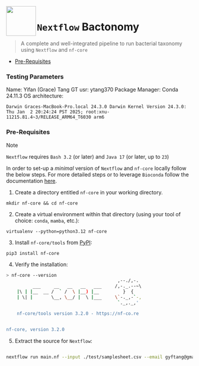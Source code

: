 <img src="https://avatars.githubusercontent.com/u/6698688?s=280&v=4" align="left" width="80px"/>
<h1> <code>Nextflow</code> Bactonomy </h1>

> A complete and well-integrated pipeline to run bacterial taxonomy using `Nextflow` and `nf-core`

- [Pre-Requisites]()

### Testing Parameters
Name: Yifan (Grace) Tang
GT usr: ytang370
Package Manager: Conda 24.11.3
OS architecture:
```shell
Darwin Graces-MacBook-Pro.local 24.3.0 Darwin Kernel Version 24.3.0: Thu Jan  2 20:24:24 PST 2025; root:xnu-11215.81.4~3/RELEASE_ARM64_T6030 arm6
```
### Pre-Requisites

>[!NOTE]
> `Nextflow` requires `Bash 3.2` (or later) and `Java 17` (or later, up to `23`)

In order to set-up a _minimal_ version of `Nextflow` and `nf-core` locally follow the below steps. For more detailed steps or to leverage `Bioconda` follow the documentation [here](https://nf-co.re/docs/nf-core-tools/installation#automatic-version-check).

1. Create a directory entitled `nf-core` in your working directory.

```shell
mkdir nf-core && cd nf-core
```

2.  Create a virtual environment within that directory (using your tool of choice: `conda`, `mamba`, etc.):

```shell
virtualenv --python=python3.12 nf-core
```

3. Install `nf-core/tools` from [PyPI](https://pypi.python.org/pypi/nf-core/):

```shell
pip3 install nf-core
```

4. Verify the installation:

```bash
> nf-core --version
                                          ,--./,-.
          ___     __   __   __   ___     /,-._.--~\ 
    |\ | |__  __ /  ` /  \ |__) |__         }  {
    | \| |       \__, \__/ |  \ |___     \`-._,-`-,
                                          `._,._,'

    nf-core/tools version 3.2.0 - https://nf-co.re


nf-core, version 3.2.0
```

5. Extract the source for `Nextflow`:

```bash

```

```bash
nextflow run main.nf --input ./test/samplesheet.csv --email gyftang@gmail.com --outdir ./bactonomy_output -c nextflow.config -profile conda --fasta ~/Desktop/bactonomy/test/Helicobacter_pylori_NCTC_11637.fasta
```


